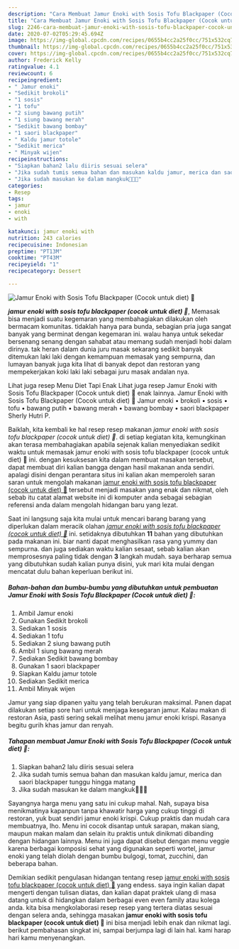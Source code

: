 ```yaml
---
description: "Cara Membuat Jamur Enoki with Sosis Tofu Blackpaper (Cocok untuk diet) 🍄, Anti Gagal"
title: "Cara Membuat Jamur Enoki with Sosis Tofu Blackpaper (Cocok untuk diet) 🍄, Anti Gagal"
slug: 2246-cara-membuat-jamur-enoki-with-sosis-tofu-blackpaper-cocok-untuk-diet-anti-gagal
date: 2020-07-02T05:29:45.694Z
image: https://img-global.cpcdn.com/recipes/0655b4cc2a25f0cc/751x532cq70/jamur-enoki-with-sosis-tofu-blackpaper-cocok-untuk-diet-🍄-foto-resep-utama.jpg
thumbnail: https://img-global.cpcdn.com/recipes/0655b4cc2a25f0cc/751x532cq70/jamur-enoki-with-sosis-tofu-blackpaper-cocok-untuk-diet-🍄-foto-resep-utama.jpg
cover: https://img-global.cpcdn.com/recipes/0655b4cc2a25f0cc/751x532cq70/jamur-enoki-with-sosis-tofu-blackpaper-cocok-untuk-diet-🍄-foto-resep-utama.jpg
author: Frederick Kelly
ratingvalue: 4.1
reviewcount: 6
recipeingredient:
- " Jamur enoki"
- "Sedikit brokoli"
- "1 sosis"
- "1 tofu"
- "2 siung bawang putih"
- "1 siung bawang merah"
- "Sedikit bawang bombay"
- "1 saori blackpaper"
- " Kaldu jamur totole"
- "Sedikit merica"
- " Minyak wijen"
recipeinstructions:
- "Siapkan bahan2 lalu diiris sesuai selera"
- "Jika sudah tumis semua bahan dan masukan kaldu jamur, merica dan saori blackpaper tunggu hingga matang"
- "Jika sudah masukan ke dalam mangkuk👩🏻‍🍳"
categories:
- Resep
tags:
- jamur
- enoki
- with

katakunci: jamur enoki with 
nutrition: 243 calories
recipecuisine: Indonesian
preptime: "PT13M"
cooktime: "PT43M"
recipeyield: "1"
recipecategory: Dessert

---
```



![Jamur Enoki with Sosis Tofu Blackpaper (Cocok untuk diet) 🍄](https://img-global.cpcdn.com/recipes/0655b4cc2a25f0cc/751x532cq70/jamur-enoki-with-sosis-tofu-blackpaper-cocok-untuk-diet-🍄-foto-resep-utama.jpg)

<b><i>jamur enoki with sosis tofu blackpaper (cocok untuk diet) 🍄</i></b>, Memasak bisa menjadi suatu kegemaran yang membahagiakan dilakukan oleh bermacam komunitas. tidaklah hanya para bunda, sebagian pria juga sangat banyak yang berminat dengan kegemaran ini. walau hanya untuk sekedar bersenang senang dengan sahabat atau memang sudah menjadi hobi dalam dirinya. tak heran dalam dunia juru masak sekarang sedikit banyak ditemukan laki laki dengan kemampuan memasak yang sempurna, dan lumayan banyak juga kita lihat di banyak depot dan restoran yang mempekerjakan koki laki laki sebagai juru masak andalan nya.

Lihat juga resep Menu Diet Tapi Enak Lihat juga resep Jamur Enoki with Sosis Tofu Blackpaper (Cocok untuk diet) 🍄 enak lainnya. Jamur Enoki with Sosis Tofu Blackpaper (Cocok untuk diet) 🍄 Jamur enoki • brokoli • sosis • tofu • bawang putih • bawang merah • bawang bombay • saori blackpaper Sherly Hutri P.

Baiklah, kita kembali ke hal resep resep makanan <i>jamur enoki with sosis tofu blackpaper (cocok untuk diet) 🍄</i>. di setiap kegiatan kita, kemungkinan akan terasa membahagiakan apabila sejenak kalian menyediakan sedikit waktu untuk memasak jamur enoki with sosis tofu blackpaper (cocok untuk diet) 🍄 ini. dengan kesuksesan kita dalam membuat masakan tersebut, dapat membuat diri kalian bangga dengan hasil makanan anda sendiri. apalagi disini dengan perantara situs ini kalian akan memperoleh saran saran untuk mengolah makanan <u>jamur enoki with sosis tofu blackpaper (cocok untuk diet) 🍄</u> tersebut menjadi masakan yang enak dan nikmat, oleh sebab itu catat alamat website ini di komputer anda sebagai sebagian referensi anda dalam mengolah hidangan baru yang lezat.


Saat ini langsung saja kita mulai untuk mencari barang barang yang diperlukan dalam meracik olahan <u><i>jamur enoki with sosis tofu blackpaper (cocok untuk diet) 🍄</i></u> ini. setidaknya dibutuhkan <b>11</b> bahan yang dibutuhkan pada makanan ini. biar nanti dapat menghasilkan rasa yang yummy dan sempurna. dan juga sediakan waktu kalian sesaat, sebab kalian akan memprosesnya paling tidak dengan <b>3</b> langkah mudah. saya berharap semua yang dibutuhkan sudah kalian punya disini, yuk mari kita mulai dengan mencatat dulu bahan keperluan berikut ini.

<!--inarticleads1-->

##### Bahan-bahan dan bumbu-bumbu yang dibutuhkan untuk pembuatan Jamur Enoki with Sosis Tofu Blackpaper (Cocok untuk diet) 🍄:

1. Ambil  Jamur enoki
1. Gunakan Sedikit brokoli
1. Sediakan 1 sosis
1. Sediakan 1 tofu
1. Sediakan 2 siung bawang putih
1. Ambil 1 siung bawang merah
1. Sediakan Sedikit bawang bombay
1. Gunakan 1 saori blackpaper
1. Siapkan  Kaldu jamur totole
1. Sediakan Sedikit merica
1. Ambil  Minyak wijen


Jamur yang siap dipanen yaitu yang telah berukuran maksimal. Panen dapat dilakukan setiap sore hari untuk menjaga kesegaran jamur. Kalau makan di restoran Asia, pasti sering sekali melihat menu jamur enoki krispi. Rasanya begitu gurih khas jamur dan renyah. 

<!--inarticleads2-->

##### Tahapan membuat Jamur Enoki with Sosis Tofu Blackpaper (Cocok untuk diet) 🍄:

1. Siapkan bahan2 lalu diiris sesuai selera
1. Jika sudah tumis semua bahan dan masukan kaldu jamur, merica dan saori blackpaper tunggu hingga matang
1. Jika sudah masukan ke dalam mangkuk👩🏻‍🍳


Sayangnya harga menu yang satu ini cukup mahal. Nah, supaya bisa menikmatinya kapanpun tanpa khawatir harga yang cukup tinggi di restoran, yuk buat sendiri jamur enoki krispi. Cukup praktis dan mudah cara membuatnya, lho. Menu ini cocok disantap untuk sarapan, makan siang, maupun makan malam dan selain itu praktis untuk dinikmati dibanding dengan hidangan lainnya. Menu ini juga dapat disebut dengan menu veggie karena berbagai komposisi sehat yang digunakan seperti wortel, jamur enoki yang telah diolah dengan bumbu bulgogi, tomat, zucchini, dan beberapa bahan. 

Demikian sedikit pengulasan hidangan tentang resep <u>jamur enoki with sosis tofu blackpaper (cocok untuk diet) 🍄</u> yang endess. saya ingin kalian dapat mengerti dengan tulisan diatas, dan kalian dapat praktek ulang di masa datang untuk di hidangkan dalam berbagai even even family atau kolega anda. kita bisa mengkolaborasi resep resep yang tertera diatas sesuai dengan selera anda, sehingga masakan <b>jamur enoki with sosis tofu blackpaper (cocok untuk diet) 🍄</b> ini bisa menjadi lebih enak dan nikmat lagi. berikut pembahasan singkat ini, sampai berjumpa lagi di lain hal. kami harap hari kamu menyenangkan.
